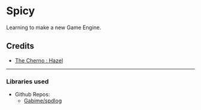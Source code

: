 # Spicy
Learning to make a new Game Engine.
## Credits
* [The Cherno : Hazel](https://thecherno.com/engine)
---
### Libraries used
* Github Repos:
  - [Gabime/spdlog](https://github.com/gabime/spdlog)
